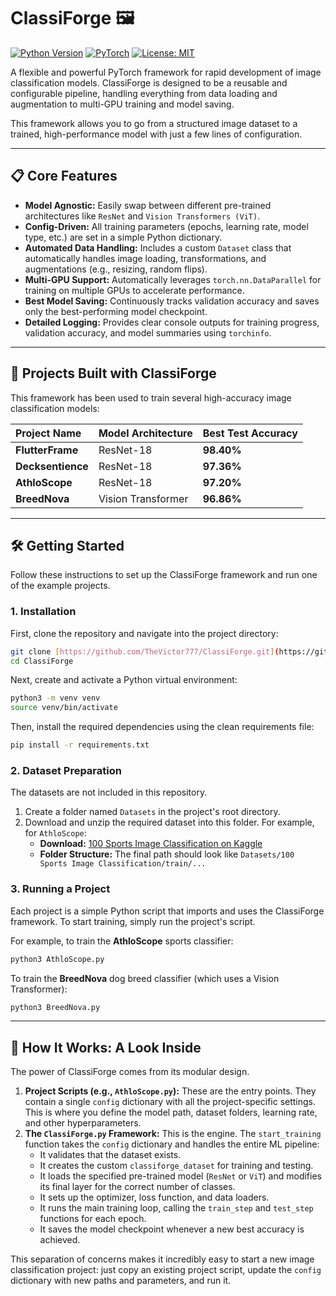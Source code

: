# ClassiForge 🖼️

[![Python Version](https://img.shields.io/badge/Python-3.10%2B-blue.svg)](https://www.python.org/downloads/)
[![PyTorch](https://img.shields.io/badge/PyTorch-%23EE4C2C.svg?&logo=PyTorch&logoColor=white)](https://pytorch.org/)
[![License: MIT](https://img.shields.io/badge/License-MIT-yellow.svg)](https://opensource.org/licenses/MIT)

A flexible and powerful PyTorch framework for rapid development of image classification models. ClassiForge is designed to be a reusable and configurable pipeline, handling everything from data loading and augmentation to multi-GPU training and model saving.

This framework allows you to go from a structured image dataset to a trained, high-performance model with just a few lines of configuration.

---

## 📋 Core Features

* **Model Agnostic:** Easily swap between different pre-trained architectures like `ResNet` and `Vision Transformers (ViT)`.
* **Config-Driven:** All training parameters (epochs, learning rate, model type, etc.) are set in a simple Python dictionary.
* **Automated Data Handling:** Includes a custom `Dataset` class that automatically handles image loading, transformations, and augmentations (e.g., resizing, random flips).
* **Multi-GPU Support:** Automatically leverages `torch.nn.DataParallel` for training on multiple GPUs to accelerate performance.
* **Best Model Saving:** Continuously tracks validation accuracy and saves only the best-performing model checkpoint.
* **Detailed Logging:** Provides clear console outputs for training progress, validation accuracy, and model summaries using `torchinfo`.

---

## 🚀 Projects Built with ClassiForge

This framework has been used to train several high-accuracy image classification models:

| Project Name | Model Architecture | Best Test Accuracy |
| :--- | :--- | :--- |
| **FlutterFrame** | ResNet-18 | **98.40%** |
| **Decksentience** | ResNet-18 | **97.36%** |
| **AthloScope** | ResNet-18 | **97.20%** |
| **BreedNova** | Vision Transformer | **96.86%** |

---

## 🛠️ Getting Started

Follow these instructions to set up the ClassiForge framework and run one of the example projects.

### 1. Installation

First, clone the repository and navigate into the project directory:
```bash
git clone [https://github.com/TheVictor777/ClassiForge.git](https://github.com/TheVictor777/ClassiForge.git)
cd ClassiForge
```

Next, create and activate a Python virtual environment:
```bash
python3 -m venv venv
source venv/bin/activate
```

Then, install the required dependencies using the clean requirements file:
```bash
pip install -r requirements.txt
```

### 2. Dataset Preparation

The datasets are not included in this repository.
1.  Create a folder named `Datasets` in the project's root directory.
2.  Download and unzip the required dataset into this folder. For example, for `AthloScope`:
    * **Download:** [100 Sports Image Classification on Kaggle](https://www.kaggle.com/datasets/gpiosenka/sports-classification)
    * **Folder Structure:** The final path should look like `Datasets/100 Sports Image Classification/train/...`

### 3. Running a Project

Each project is a simple Python script that imports and uses the ClassiForge framework. To start training, simply run the project's script.

For example, to train the **AthloScope** sports classifier:
```bash
python3 AthloScope.py
```

To train the **BreedNova** dog breed classifier (which uses a Vision Transformer):
```bash
python3 BreedNova.py
```

---

## 🔧 How It Works: A Look Inside

The power of ClassiForge comes from its modular design.

1.  **Project Scripts (e.g., `AthloScope.py`):** These are the entry points. They contain a single `config` dictionary with all the project-specific settings. This is where you define the model path, dataset folders, learning rate, and other hyperparameters.
2.  **The `ClassiForge.py` Framework:** This is the engine. The `start_training` function takes the `config` dictionary and handles the entire ML pipeline:
    * It validates that the dataset exists.
    * It creates the custom `classiforge_dataset` for training and testing.
    * It loads the specified pre-trained model (`ResNet` or `ViT`) and modifies its final layer for the correct number of classes.
    * It sets up the optimizer, loss function, and data loaders.
    * It runs the main training loop, calling the `train_step` and `test_step` functions for each epoch.
    * It saves the model checkpoint whenever a new best accuracy is achieved.

This separation of concerns makes it incredibly easy to start a new image classification project: just copy an existing project script, update the `config` dictionary with new paths and parameters, and run it.
